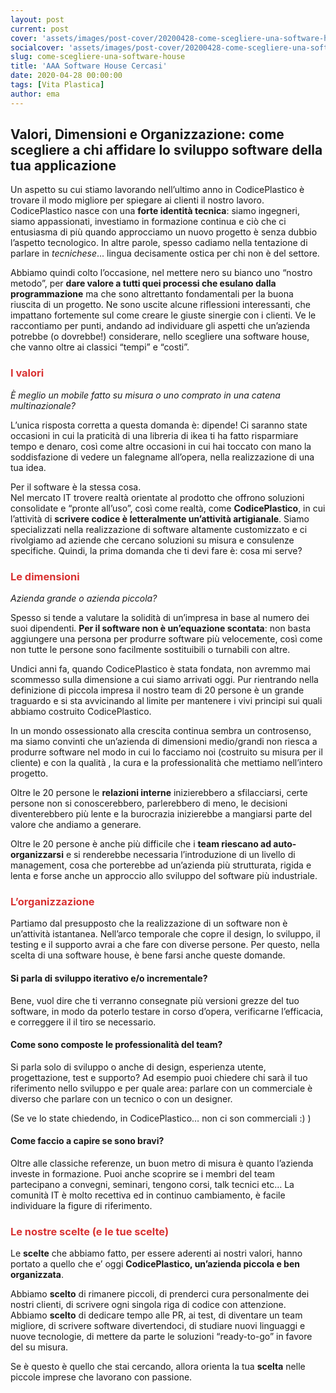 ```yaml
---
layout: post
current: post
cover: 'assets/images/post-cover/20200428-come-scegliere-una-software-house.jpg'
socialcover: 'assets/images/post-cover/20200428-come-scegliere-una-software-house-s.jpg'
slug: come-scegliere-una-software-house
title: 'AAA Software House Cercasi'
date: 2020-04-28 00:00:00
tags: [Vita Plastica]
author: ema 
---
```




## Valori, Dimensioni e Organizzazione: come scegliere a chi affidare lo sviluppo software della tua applicazione

Un aspetto su cui stiamo lavorando nell’ultimo anno in CodicePlastico è trovare il modo migliore per spiegare ai clienti il nostro lavoro. CodicePlastico nasce con una **forte identità tecnica**: siamo ingegneri, siamo appassionati, investiamo in formazione continua e ciò che ci entusiasma di più quando approcciamo un nuovo progetto è senza dubbio l’aspetto tecnologico. In altre parole, spesso cadiamo nella tentazione di parlare in *tecnichese*... lingua decisamente ostica per chi non è del settore.

Abbiamo quindi colto l’occasione, nel mettere nero su bianco uno “nostro metodo”, per <strong>dare valore a tutti quei processi che esulano dalla programmazione</strong> ma che sono altrettanto fondamentali per la buona riuscita di un progetto. Ne sono uscite alcune riflessioni interessanti, che impattano fortemente sul come creare le giuste sinergie con i clienti. Ve le raccontiamo per punti, andando ad individuare gli aspetti che un’azienda potrebbe (o dovrebbe!) considerare, nello scegliere una software house,  che vanno oltre ai classici “tempi” e “costi”.

<h3 style="color:#D93232">I valori</h3>

<cite>È meglio un mobile fatto su misura o uno comprato in una catena multinazionale? </cite>

L’unica risposta corretta a questa domanda è: dipende! Ci saranno state occasioni in cui la praticità di una libreria di ikea ti ha fatto risparmiare tempo e denaro, così come altre occasioni in cui hai toccato con mano la soddisfazione di vedere un falegname all’opera,  nella realizzazione di una tua idea. 

Per il software è la stessa cosa. <br/>
Nel  mercato IT trovere realtà orientate al prodotto che offrono soluzioni consolidate e “pronte all’uso”, così come realtà, come <strong>CodicePlastico</strong>, in cui l’attività di <strong>scrivere codice è letteralmente un’attività artigianale</strong>. Siamo specializzati nella realizzazione di software altamente customizzato e ci rivolgiamo ad aziende che cercano soluzioni su misura e consulenze specifiche. Quindi, la prima domanda che ti devi fare è: cosa mi serve?

<h3 style="color:#D93232">Le dimensioni</h3>

<cite>Azienda grande o azienda piccola? </cite>

Spesso si tende a valutare la solidità di un’impresa in base al numero dei suoi dipendenti. <strong>Per il software non è un’equazione scontata</strong>: non basta aggiungere una persona per produrre software più velocemente, così come non tutte le persone sono facilmente sostituibili o turnabili con altre. 

Undici anni fa, quando CodicePlastico è stata fondata, non avremmo mai scommesso sulla dimensione a cui siamo arrivati oggi. Pur rientrando nella definizione di piccola impresa  il nostro team di 20 persone è un grande traguardo e si sta avvicinando al limite per mantenere i vivi principi sui quali abbiamo costruito CodicePlastico.

In un mondo ossessionato alla crescita continua sembra un controsenso, ma siamo convinti che un’azienda di dimensioni medio/grandi non  riesca a produrre software nel modo in cui lo facciamo noi (costruito su misura per il cliente) e con la qualità , la cura e la professionalità che mettiamo nell’intero progetto.

Oltre le 20 persone le <strong>relazioni interne</strong> inizierebbero a sfilacciarsi, certe persone non si conoscerebbero, parlerebbero di meno, le decisioni diventerebbero più lente e la burocrazia inizierebbe a mangiarsi parte del valore che andiamo a generare.

Oltre le 20 persone è anche più difficile che i <strong>team riescano ad auto-organizzarsi</strong> e si renderebbe necessaria l’introduzione di un livello di management, cosa che porterebbe ad un’azienda più strutturata, rigida e lenta e forse anche un approccio allo sviluppo del software più industriale.

<h3 style="color:#D93232">L’organizzazione</h3>

Partiamo dal presupposto che la realizzazione di un software non è un’attività istantanea.  Nell’arco temporale che copre il design, lo sviluppo, il testing e il supporto avrai a che fare con diverse persone.  Per questo, nella scelta di una software house, è bene farsi anche queste domande.

#### Si parla di sviluppo iterativo e/o incrementale? 

Bene, vuol dire che ti verranno consegnate più versioni grezze del tuo software, in modo da poterlo testare in corso d’opera, verificarne l’efficacia, e correggere il il tiro se necessario.

#### Come sono composte le professionalità del team? 

Si parla solo di sviluppo o anche di design, esperienza utente, progettazione, test e supporto? Ad esempio puoi chiedere chi sarà il tuo riferimento nello sviluppo e per quale area: parlare con un commerciale è diverso che parlare con un tecnico o con un designer. 

(Se ve lo state chiedendo, in CodicePlastico… non ci son commerciali :) )


#### Come faccio a capire se sono bravi? 

Oltre alle classiche referenze, un buon metro di misura è quanto l’azienda investe in formazione. Puoi anche scoprire se i membri del team partecipano a convegni, seminari, tengono corsi, talk tecnici etc… La comunità IT è molto recettiva ed in continuo cambiamento, è facile individuare la figure di riferimento.

<h3 style="color:#D93232"> Le nostre scelte (e le tue scelte)</h3>
Le <strong>scelte</strong> che abbiamo fatto, per essere aderenti ai nostri valori, hanno portato a quello che e’ oggi <strong>CodicePlastico, un’azienda piccola e ben organizzata</strong>. 

Abbiamo <strong>scelto</strong> di rimanere piccoli, di prenderci cura personalmente dei nostri clienti, di scrivere ogni singola riga di codice con attenzione. 
<br/>Abbiamo <strong>scelto</strong> di dedicare tempo alle PR, ai test, di diventare un team migliore, di scrivere software divertendoci, di studiare nuovi linguaggi e nuove tecnologie,  di mettere da parte le soluzioni “ready-to-go” in favore del su misura. 

Se è questo è quello che stai cercando, allora orienta la tua <strong>scelta</strong> nelle piccole imprese che lavorano con passione. 